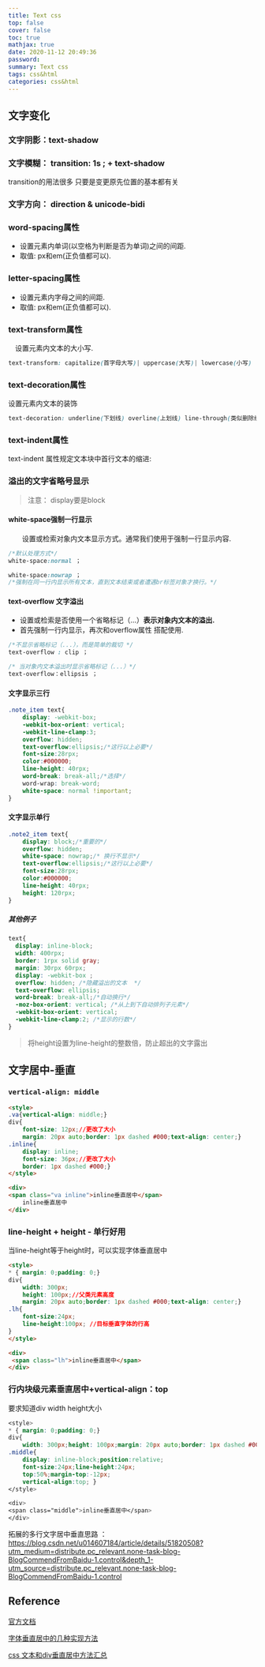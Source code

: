 ```yaml
---
title: Text css
top: false
cover: false
toc: true
mathjax: true
date: 2020-11-12 20:49:36
password:
summary: Text css
tags: css&html
categories: css&html
---
```


## 文字变化 

###  文字阴影：text-shadow

### 文字模糊： transition: 1s ; + text-shadow

transition的用法很多 只要是变更原先位置的基本都有关

### 文字方向： direction & unicode-bidi 

### word-spacing属性

- 设置元素内单词(以空格为判断是否为单词)之间的间距.
- 取值: px和em(正负值都可以).

### letter-spacing属性

- 设置元素内字母之间的间距.
- 取值: px和em(正负值都可以).

### text-transform属性

 设置元素内文本的大小写.

```css
text-transform: capitalize(首字母大写)| uppercase(大写)| lowercase(小写) | none(默认效果);
```

### text-decoration属性

设置元素内文本的装饰

```css
text-decoration: underline(下划线) overline(上划线) line-through(类似删除线)  none(默认效果).
```

### text-indent属性

text-indent 属性规定文本块中首行文本的缩进:

### 溢出的文字省略号显示

> 注意： display要是block

#### white-space强制一行显示

  设置或检索对象内文本显示方式。通常我们使用于强制一行显示内容.

```css
/*默认处理方式*/
white-space:normal ；

white-space:nowrap ；
/*强制在同一行内显示所有文本，直到文本结束或者遭遇br标签对象才换行。*/
```

#### text-overflow 文字溢出

- 设置或检索是否使用一个省略标记（…）**表示对象内文本的溢出.**
- 首先强制一行内显示，再次和overflow属性 搭配使用.

```css
/*不显示省略标记（...），而是简单的裁切 */
text-overflow : clip ；

/* 当对象内文本溢出时显示省略标记（...）*/
text-overflow：ellipsis ；
```
#### 文字显示三行

```css
.note_item text{
    display: -webkit-box;
    -webkit-box-orient: vertical;
    -webkit-line-clamp:3;
    overflow: hidden;
    text-overflow:ellipsis;/*这行以上必要*/
    font-size:28rpx;
    color:#000000;
    line-height: 40rpx;
    word-break: break-all;/*选择*/
    word-wrap: break-word; 
	white-space: normal !important;
}
```

#### 文字显示单行

```css
.note2_item text{
    display: block;/*重要的*/
    overflow: hidden;
    white-space: nowrap;/* 换行不显示*/
    text-overflow:ellipsis;/*这行以上必要*/
    font-size:28rpx;
    color:#000000;
    line-height: 40rpx;
    height: 120rpx;
}
```

##### 其他例子

```css
text{
  display: inline-block; 
  width: 400rpx;
  border: 1rpx solid gray;
  margin: 30rpx 60rpx;
  display: -webkit-box ;
  overflow: hidden; /*隐藏溢出的文本  */
  text-overflow: ellipsis;
  word-break: break-all;/*自动换行*/
  -moz-box-orient: vertical; /*从上到下自动排列子元素*/
  -webkit-box-orient: vertical; 
  -webkit-line-clamp:2; /*显示的行数*/
}
```

> 将height设置为line-height的整数倍，防止超出的文字露出


## 文字居中-垂直

### `vertical-align: middle`

```html
<style>
.va{vertical-align: middle;}
div{
    font-size: 12px;//更改了大小
	margin: 20px auto;border: 1px dashed #000;text-align: center;}
.inline{
    display: inline;
	font-size: 36px;//更改了大小
	border: 1px dashed #000;}
</style>

<div>         
<span class="va inline">inline垂直居中</span>
    inline垂直居中
</div>
```

### line-height + height - 单行好用

当line-height等于height时，可以实现字体垂直居中

```html
<style>
* { margin: 0;padding: 0;}
div{
	width: 300px;
	height: 100px;//父类元素高度
	margin: 20px auto;border: 1px dashed #000;text-align: center;}
.lh{
    font-size:24px;
	line-height:100px; //目标垂直字体的行高
}
</style>

<div>         
 <span class="lh">inline垂直居中</span>
</div>
```

### 行内块级元素垂直居中+vertical-align：top

要求知道div width height大小

```css
<style>
* { margin: 0;padding: 0;}
div{
 	width: 300px;height: 100px;margin: 20px auto;border: 1px dashed #000;text-align: center;}
.middle{
	display: inline-block;position:relative;
	font-size:24px;line-height:24px;
	top:50%;margin-top:-12px;
	vertical-align:top; }
</style>

<div>         
<span class="middle">inline垂直居中</span>
</div>
```

拓展的多行文字居中垂直思路 ：https://blog.csdn.net/u014607184/article/details/51820508?utm_medium=distribute.pc_relevant.none-task-blog-BlogCommendFromBaidu-1.control&depth_1-utm_source=distribute.pc_relevant.none-task-blog-BlogCommendFromBaidu-1.control

## Reference

[官方文档](https://developer.mozilla.org/en-US/docs/Web/CSS/text-shadow)

[字体垂直居中的几种实现方法](https://blog.csdn.net/maomaolaoshi/article/details/77949617)

[css 文本和div垂直居中方法汇总](https://blog.csdn.net/u014607184/article/details/51820508?utm_medium=distribute.pc_relevant.none-task-blog-BlogCommendFromBaidu-1.control&depth_1-utm_source=distribute.pc_relevant.none-task-blog-BlogCommendFromBaidu-1.control)